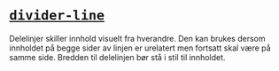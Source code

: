 # [`divider-line`](https://fremtind.github.io/jokul/komponenter/dividerline)

Delelinjer skiller innhold visuelt fra hverandre. Den kan brukes dersom innholdet på begge sider av linjen er urelatert men fortsatt skal være på samme side. Bredden til delelinjen bør stå i stil til innholdet.
